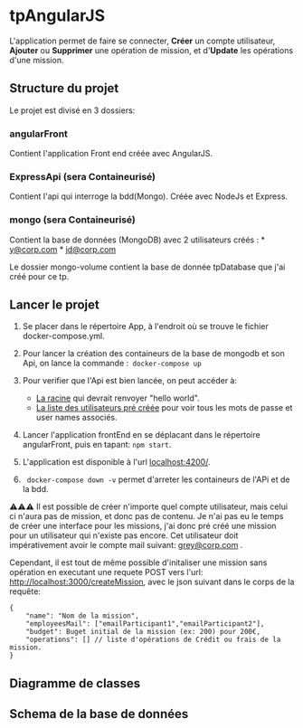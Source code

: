 # tpAngularJS
L'application permet de faire se connecter, __Créer__ un compte utilisateur, __Ajouter__ ou __Supprimer__ une opération de mission, et d'__Update__ les opérations d'une mission.
## Structure du projet 
Le projet est divisé en 3 dossiers:
### angularFront 
Contient l'application Front end créée avec AngularJS.
### ExpressApi (sera Containeurisé)
Contient l'api qui interroge la bdd(Mongo). Créée avec NodeJs et Express.
### mongo (sera Containeurisé)
Contient la base de données (MongoDB) avec 2 utilisateurs créés : 
    * y@corp.com
    * jd@corp.com

Le dossier mongo-volume contient la base de donnée tpDatabase que j'ai créé pour ce tp.
## Lancer le projet
1. Se placer dans le répertoire App, à l'endroit où se trouve le fichier docker-compose.yml.
2. Pour lancer la création des containeurs de la base de mongodb et son Api, on lance la commande :``` docker-compose up```
3. Pour verifier que l'Api est bien lancée, on peut accéder à:
    * [La racine](http://localhost:3000/) qui devrait renvoyer "hello world".
    * [La liste des utilisateurs pré créée](http://localhost:3000/list) pour voir tous les mots de passe et user names associés.

4. Lancer l'application frontEnd en se déplacant dans le répertoire angularFront, puis en tapant:
```npm start```.
5. L'application est disponible à l'url [localhost:4200/](http://localhost:4200/).
6. ``` docker-compose down -v``` permet d'arreter les containeurs de l'APi et de la bdd.

⚠️⚠️⚠️ Il est possible de créer n'importe quel compte utilisateur, mais celui ci n'aura pas de mission, et donc pas de contenu.
Je n'ai pas eu le temps de créer une interface pour les missions, j'ai donc pré créé une mission pour un utilisateur qui n'existe pas encore.
Cet utilisateur doit impérativement avoir le compte mail suivant: grey@corp.com .

Cependant, il est tout de même possible d'initaliser une mission sans opération en executant une requete POST vers l'url: [http://localhost:3000/createMission](http://localhost:3000/createMission), avec le json suivant dans le corps de la requête: 
```
{
    "name": "Nom de la mission",
    "employeesMail": ["emailParticipant1","emailParticipant2"],
    "budget": Buget initial de la mission (ex: 200) pour 200€,
    "operations": [] // liste d'opérations de Crédit ou frais de la mission.
}
```
## Diagramme de classes

## Schema de la base de données 
